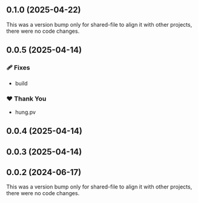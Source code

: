 ## 0.1.0 (2025-04-22)

This was a version bump only for shared-file to align it with other projects, there were no code changes.

## 0.0.5 (2025-04-14)

### 🩹 Fixes

- build

### ❤️ Thank You

- hung.pv

## 0.0.4 (2025-04-14)

## 0.0.3 (2025-04-14)

## 0.0.2 (2024-06-17)

This was a version bump only for shared-file to align it with other projects, there were no code changes.
